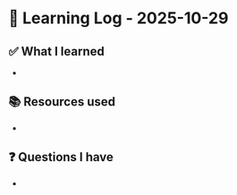 # 🧠 Learning Log - 2025-10-29

## ✅ What I learned

- 

## 📚 Resources used

- 

## ❓ Questions I have

- 

